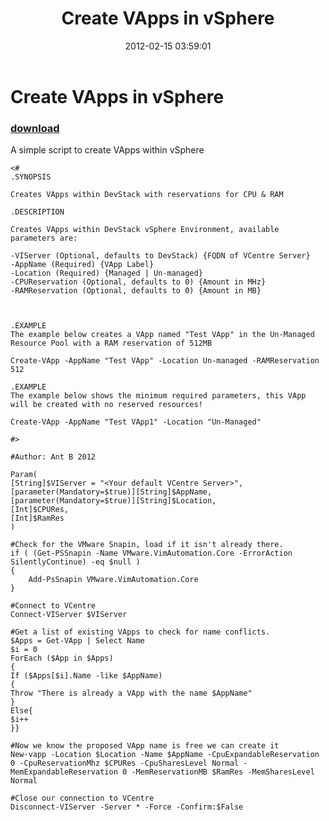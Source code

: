﻿---
pid:            3237
parent:         0
children:       
poster:         Ant B
title:          Create VApps in vSphere
date:           2012-02-15 03:59:01
description:    A simple script to create VApps within vSphere
format:         posh
---

# Create VApps in vSphere

### [download](3237.ps1)  

A simple script to create VApps within vSphere

```posh
<#
.SYNOPSIS

Creates VApps within DevStack with reservations for CPU & RAM

.DESCRIPTION

Creates VApps within DevStack vSphere Environment, available parameters are:

-VIServer (Optional, defaults to DevStack) {FQDN of VCentre Server}
-AppName (Required) {VApp Label}
-Location (Required) {Managed | Un-managed}
-CPUReservation (Optional, defaults to 0) {Amount in MHz}
-RAMReservation (Optional, defaults to 0) {Amount in MB}



.EXAMPLE
The example below creates a VApp named "Test VApp" in the Un-Managed Resource Pool with a RAM reservation of 512MB

Create-VApp -AppName "Test VApp" -Location Un-managed -RAMReservation 512

.EXAMPLE
The example below shows the minimum required parameters, this VApp will be created with no reserved resources!

Create-VApp -AppName "Test VApp1" -Location "Un-Managed"

#>

#Author: Ant B 2012

Param(
[String]$VIServer = "<Your default VCentre Server>",
[parameter(Mandatory=$true)][String]$AppName,
[parameter(Mandatory=$true)][String]$Location,
[Int]$CPURes,
[Int]$RamRes
)
    
#Check for the VMware Snapin, load if it isn't already there.
if ( (Get-PSSnapin -Name VMware.VimAutomation.Core -ErrorAction SilentlyContinue) -eq $null )
{
    Add-PsSnapin VMware.VimAutomation.Core
}

#Connect to VCentre
Connect-VIServer $VIServer

#Get a list of existing VApps to check for name conflicts.
$Apps = Get-VApp | Select Name
$i = 0
ForEach ($App in $Apps)
{
If ($Apps[$i].Name -like $AppName)
{
Throw "There is already a VApp with the name $AppName"
}
Else{
$i++
}}

#Now we know the proposed VApp name is free we can create it
New-vapp -Location $Location -Name $AppName -CpuExpandableReservation 0 -CpuReservationMhz $CPURes -CpuSharesLevel Normal -MemExpandableReservation 0 -MemReservationMB $RamRes -MemSharesLevel Normal

#Close our connection to VCentre
Disconnect-VIServer -Server * -Force -Confirm:$False


```
